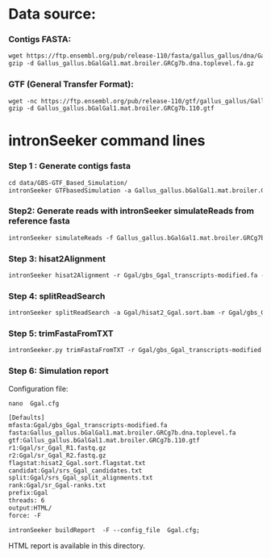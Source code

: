 Data source:
============

### Contigs FASTA: 

```diff
wget https://ftp.ensembl.org/pub/release-110/fasta/gallus_gallus/dna/Gallus_gallus.bGalGal1.mat.broiler.GRCg7b.dna.toplevel.fa.gz
gzip -d Gallus_gallus.bGalGal1.mat.broiler.GRCg7b.dna.toplevel.fa.gz
```

### GTF (General Transfer Format):


```diff
wget -nc https://ftp.ensembl.org/pub/release-110/gtf/gallus_gallus/Gallus_gallus.bGalGal1.mat.broiler.GRCg7b.110.gtf.gz
gzip -d Gallus_gallus.bGalGal1.mat.broiler.GRCg7b.110.gtf

```

intronSeeker command lines
============================

### Step 1 : Generate contigs fasta

```diff
cd data/GBS-GTF_Based_Simulation/
intronSeeker GTFbasedSimulation -a Gallus_gallus.bGalGal1.mat.broiler.GRCg7b.110.gtf -r Gallus_gallus.bGalGal1.mat.broiler.GRCg7b.dna.toplevel.fa -p Ggal -o Ggal
```

### Step2: Generate reads with intronSeeker simulateReads from reference fasta

```diff
intronSeeker simulateReads -f Gallus_gallus.bGalGal1.mat.broiler.GRCg7b.dna.toplevel.fa -c ../../../config/grinder_GBS.cfg -p Ggal -o Ggal
```

### Step 3: hisat2Alignment

```diff
intronSeeker hisat2Alignment -r Ggal/gbs_Ggal_transcripts-modified.fa -1 Ggal/sr_Ggal_R1.fastq.gz -2 Ggal/sr_Ggal_R2.fastq.gz -o Ggal -p Ggal

```

### Step 4: splitReadSearch

```diff
intronSeeker splitReadSearch -a Ggal/hisat2_Ggal.sort.bam -r Ggal/gbs_Ggal_transcripts-modified.fa -o Ggal -p Ggal

```

### Step 5: trimFastaFromTXT

```diff
intronSeeker.py trimFastaFromTXT -r Ggal/gbs_Ggal_transcripts-modified.fa -c Ggal/srs_Ggal_HISAT2_candidates.txt -o Ggal/HISAT2_trim/ -p Ggal
```

### Step 6: Simulation report


Configuration file:

```diff
nano  Ggal.cfg
```


```diff
[Defaults]
mfasta:Ggal/gbs_Ggal_transcripts-modified.fa
fasta:Gallus_gallus.bGalGal1.mat.broiler.GRCg7b.dna.toplevel.fa
gtf:Gallus_gallus.bGalGal1.mat.broiler.GRCg7b.110.gtf
r1:Ggal/sr_Ggal_R1.fastq.gz
r2:Ggal/sr_Ggal_R2.fastq.gz
flagstat:hisat2_Ggal.sort.flagstat.txt
candidat:Ggal/srs_Ggal_candidates.txt
split:Ggal/srs_Ggal_split_alignments.txt
rank:Ggal/sr_Ggal-ranks.txt
prefix:Ggal
threads: 6                
output:HTML/
force: -F
```


```diff
intronSeeker buildReport  -F --config_file  Ggal.cfg;
```

HTML report is available in this directory.
